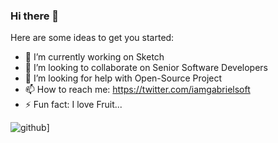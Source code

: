 ### Hi there 👋


Here are some ideas to get you started:

- 🔭 I’m currently working on Sketch
- 👯 I’m looking to collaborate on Senior Software Developers
- 🤔 I’m looking for help with Open-Source Project
- 📫 How to reach me: https://twitter.com/iamgabrielsoft
- ⚡ Fun fact: I love Fruit...



![github](https://img.shields.io/badge/GitHub-000000?style=for-the-badge&logo=GitHub&logoColor=white)]
